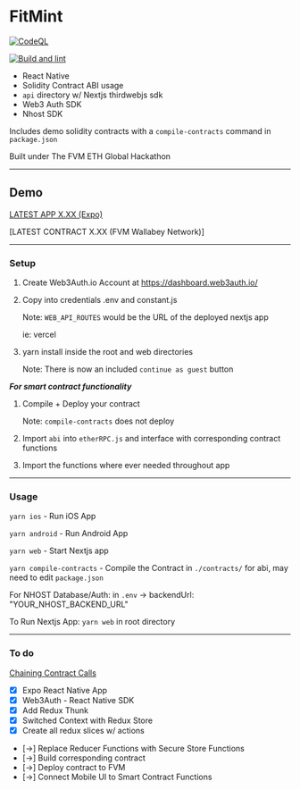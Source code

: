 # FitMint

[![CodeQL](https://github.com/jongan69/FitMint/actions/workflows/codeql-analysis.yml/badge.svg)](https://github.com/jongan69/FitMint/actions/workflows/codeql-analysis.yml)

[![Build and lint](https://github.com/jongan69/FitMint/actions/workflows/validate.yml/badge.svg)](https://github.com/jongan69/FitMint/actions/workflows/validate.yml)

- React Native
- Solidity Contract ABI usage
- `api` directory w/ Nextjs thirdwebjs sdk
- Web3 Auth SDK
- Nhost SDK

Includes demo solidity contracts with a `compile-contracts` command in `package.json`

Built under The FVM ETH Global Hackathon

------

## Demo

[LATEST APP X.XX (Expo)](https://expo.dev/@jongan69/)

[LATEST CONTRACT X.XX (FVM Wallabey Network)]

------

### Setup

1. Create Web3Auth.io Account at <https://dashboard.web3auth.io/>
2. Copy into credentials .env and constant.js

   Note: `WEB_API_ROUTES` would be the URL of the deployed nextjs app

   ie: vercel

3. yarn install inside the root and web directories

   Note: There is now an included `continue as guest` button

***For smart contract functionality***

1. Compile + Deploy your contract

   Note: `compile-contracts` does not deploy

2. Import `abi` into `etherRPC.js` and interface with corresponding contract functions
3. Import the functions where ever needed throughout app

------

### Usage

`yarn ios` - Run iOS App

`yarn android` - Run Android App

`yarn web` - Start Nextjs app

`yarn compile-contracts` - Compile the Contract in `./contracts/` for abi, may need to edit `package.json`

For NHOST Database/Auth:
in `.env` -> backendUrl: "YOUR_NHOST_BACKEND_URL"

To Run Nextjs App:
  `yarn web` in root directory

------

### To do

[Chaining Contract Calls](https://blog.chain.link/smart-contract-call-another-smart-contract/)

- [x] Expo React Native App
- [x] Web3Auth - React Native SDK
- [x] Add Redux Thunk
- [x] Switched Context with Redux Store
- [x] Create all redux slices w/ actions
- [->] Replace Reducer Functions with Secure Store Functions
- [->] Build corresponding contract
- [->] Deploy contract to FVM
- [->] Connect Mobile UI to Smart Contract Functions
